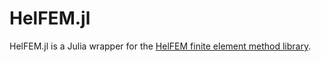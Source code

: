 # HelFEM.jl

HelFEM.jl is a Julia wrapper for the [HelFEM finite element method library](https://github.com/susilehtola/HelFEM).
